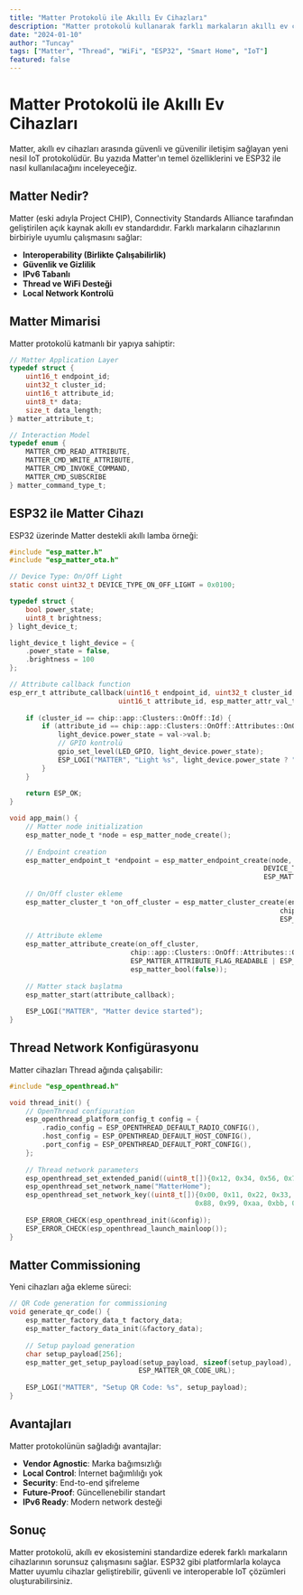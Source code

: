 ```yaml
---
title: "Matter Protokolü ile Akıllı Ev Cihazları"
description: "Matter protokolü kullanarak farklı markaların akıllı ev cihazlarını nasıl entegre ederiz?"
date: "2024-01-10"
author: "Tuncay"
tags: ["Matter", "Thread", "WiFi", "ESP32", "Smart Home", "IoT"]
featured: false
---
```


# Matter Protokolü ile Akıllı Ev Cihazları

Matter, akıllı ev cihazları arasında güvenli ve güvenilir iletişim sağlayan yeni nesil IoT protokolüdür. Bu yazıda Matter'ın temel özelliklerini ve ESP32 ile nasıl kullanılacağını inceleyeceğiz.

## Matter Nedir?

Matter (eski adıyla Project CHIP), Connectivity Standards Alliance tarafından geliştirilen açık kaynak akıllı ev standardıdır. Farklı markaların cihazlarının birbiriyle uyumlu çalışmasını sağlar:

- **Interoperability (Birlikte Çalışabilirlik)**
- **Güvenlik ve Gizlilik**
- **IPv6 Tabanlı**
- **Thread ve WiFi Desteği**
- **Local Network Kontrolü**

## Matter Mimarisi

Matter protokolü katmanlı bir yapıya sahiptir:

```c
// Matter Application Layer
typedef struct {
    uint16_t endpoint_id;
    uint32_t cluster_id;
    uint16_t attribute_id;
    uint8_t* data;
    size_t data_length;
} matter_attribute_t;

// Interaction Model
typedef enum {
    MATTER_CMD_READ_ATTRIBUTE,
    MATTER_CMD_WRITE_ATTRIBUTE,
    MATTER_CMD_INVOKE_COMMAND,
    MATTER_CMD_SUBSCRIBE
} matter_command_type_t;
```

## ESP32 ile Matter Cihazı

ESP32 üzerinde Matter destekli akıllı lamba örneği:

```c
#include "esp_matter.h"
#include "esp_matter_ota.h"

// Device Type: On/Off Light
static const uint32_t DEVICE_TYPE_ON_OFF_LIGHT = 0x0100;

typedef struct {
    bool power_state;
    uint8_t brightness;
} light_device_t;

light_device_t light_device = {
    .power_state = false,
    .brightness = 100
};

// Attribute callback function
esp_err_t attribute_callback(uint16_t endpoint_id, uint32_t cluster_id, 
                           uint16_t attribute_id, esp_matter_attr_val_t *val) {
    
    if (cluster_id == chip::app::Clusters::OnOff::Id) {
        if (attribute_id == chip::app::Clusters::OnOff::Attributes::OnOff::Id) {
            light_device.power_state = val->val.b;
            // GPIO kontrolü
            gpio_set_level(LED_GPIO, light_device.power_state);
            ESP_LOGI("MATTER", "Light %s", light_device.power_state ? "ON" : "OFF");
        }
    }
    
    return ESP_OK;
}

void app_main() {
    // Matter node initialization
    esp_matter_node_t *node = esp_matter_node_create();
    
    // Endpoint creation
    esp_matter_endpoint_t *endpoint = esp_matter_endpoint_create(node, 
                                                               DEVICE_TYPE_ON_OFF_LIGHT, 
                                                               ESP_MATTER_ENDPOINT_FLAG_DESTROYABLE);
    
    // On/Off cluster ekleme
    esp_matter_cluster_t *on_off_cluster = esp_matter_cluster_create(endpoint, 
                                                                   chip::app::Clusters::OnOff::Id, 
                                                                   ESP_MATTER_CLUSTER_FLAG_SERVER);
    
    // Attribute ekleme
    esp_matter_attribute_create(on_off_cluster, 
                              chip::app::Clusters::OnOff::Attributes::OnOff::Id,
                              ESP_MATTER_ATTRIBUTE_FLAG_READABLE | ESP_MATTER_ATTRIBUTE_FLAG_WRITABLE,
                              esp_matter_bool(false));
    
    // Matter stack başlatma
    esp_matter_start(attribute_callback);
    
    ESP_LOGI("MATTER", "Matter device started");
}
```

## Thread Network Konfigürasyonu

Matter cihazları Thread ağında çalışabilir:

```c
#include "esp_openthread.h"

void thread_init() {
    // OpenThread configuration
    esp_openthread_platform_config_t config = {
        .radio_config = ESP_OPENTHREAD_DEFAULT_RADIO_CONFIG(),
        .host_config = ESP_OPENTHREAD_DEFAULT_HOST_CONFIG(),
        .port_config = ESP_OPENTHREAD_DEFAULT_PORT_CONFIG(),
    };
    
    // Thread network parameters
    esp_openthread_set_extended_panid((uint8_t[]){0x12, 0x34, 0x56, 0x78, 0x9a, 0xbc, 0xde, 0xf0});
    esp_openthread_set_network_name("MatterHome");
    esp_openthread_set_network_key((uint8_t[]){0x00, 0x11, 0x22, 0x33, 0x44, 0x55, 0x66, 0x77,
                                              0x88, 0x99, 0xaa, 0xbb, 0xcc, 0xdd, 0xee, 0xff});
    
    ESP_ERROR_CHECK(esp_openthread_init(&config));
    ESP_ERROR_CHECK(esp_openthread_launch_mainloop());
}
```

## Matter Commissioning

Yeni cihazları ağa ekleme süreci:

```c
// QR Code generation for commissioning
void generate_qr_code() {
    esp_matter_factory_data_t factory_data;
    esp_matter_factory_data_init(&factory_data);
    
    // Setup payload generation
    char setup_payload[256];
    esp_matter_get_setup_payload(setup_payload, sizeof(setup_payload), 
                                ESP_MATTER_QR_CODE_URL);
    
    ESP_LOGI("MATTER", "Setup QR Code: %s", setup_payload);
}
```

## Avantajları

Matter protokolünün sağladığı avantajlar:

- **Vendor Agnostic**: Marka bağımsızlığı
- **Local Control**: İnternet bağımlılığı yok
- **Security**: End-to-end şifreleme
- **Future-Proof**: Güncellenebilir standart
- **IPv6 Ready**: Modern network desteği

## Sonuç

Matter protokolü, akıllı ev ekosistemini standardize ederek farklı markaların cihazlarının sorunsuz çalışmasını sağlar. ESP32 gibi platformlarla kolayca Matter uyumlu cihazlar geliştirebilir, güvenli ve interoperable IoT çözümleri oluşturabilirsiniz.
